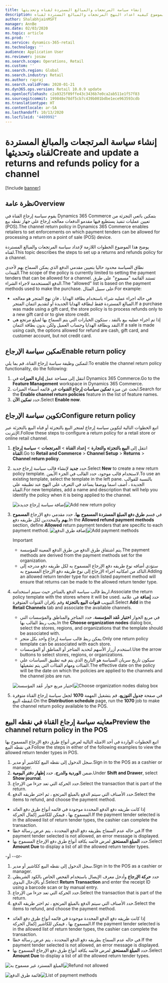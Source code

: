 ```yaml
---
title: إنشاء سياسة المرتجعات والمبالغ المستردة لقناه وتحديثها
description: يوضح هذا الموضوع كيفيه اعداد النهج المرتجعات والمبالغ المستردة لقناه.
author: ShalabhjainMSFT
manager: AnnBe
ms.date: 02/03/2020
ms.topic: article
ms.prod: ''
ms.service: dynamics-365-retail
ms.technology: ''
audience: Application User
ms.reviewer: josaw
ms.search.scope: Operations, Retail
ms.custom: ''
ms.search.region: Global
ms.search.industry: Retail
ms.author: rapraj
ms.search.validFrom: 2020-01-21
ms.dyn365.ops.version: Retail 10.0.9 update
ms.openlocfilehash: c2a9325f09ffe43c3436b7e0ca2ab511e1f57f83
ms.sourcegitcommit: 199848e78df5cb7c439b001bdbe1ece963593cdb
ms.translationtype: HT
ms.contentlocale: ar-SA
ms.lasthandoff: 10/13/2020
ms.locfileid: "4409992"
---
```

# <a name="create-and-update-a-returns-and-refunds-policy-for-a-channel"></a><span data-ttu-id="aaa61-103">إنشاء سياسة المرتجعات والمبالغ المستردة لقناه وتحديثها</span><span class="sxs-lookup"><span data-stu-id="aaa61-103">Create and update a returns and refunds policy for a channel</span></span>

[!include [banner](includes/banner.md)]

## <a name="overview"></a><span data-ttu-id="aaa61-104">نظرة عامة</span><span class="sxs-lookup"><span data-stu-id="aaa61-104">Overview</span></span>

<span data-ttu-id="aaa61-105">يقوم سياسة إرجاع القناة في Dynamics 365 Commerce بتمكين بائعي التجزئة من تعيين عمليات تنفيذ يستطيع فيها مقدمو الدفعات معالجه إرجاع علي جهاز نقطه بيع (POS).</span><span class="sxs-lookup"><span data-stu-id="aaa61-105">The channel return policy in Dynamics 365 Commerce enables retailers to set enforcements on which payment tenders can be allowed for processing a return on a point of sale (POS) device.</span></span>  

<span data-ttu-id="aaa61-106">يوضح هذا الموضوع الخطوات اللازمة لإعداد سياسة المرتجعات والمبالغ المستردة لقناه.</span><span class="sxs-lookup"><span data-stu-id="aaa61-106">This topic describes the steps to set up a returns and refunds policy for a channel.</span></span>

<span data-ttu-id="aaa61-107">نطاق السياسة محدود حاليا بتعيين مقدمي الدفع الذي يمكن السماح بهم لأحدي القنةات.</span><span class="sxs-lookup"><span data-stu-id="aaa61-107">The scope of the policy is currently limited to setting the payment tenders that can be allowed for a channel.</span></span> <span data-ttu-id="aaa61-108">تستند القائمة "مسموح" علي طرق الدفع المستخدمة لاجراء الشراء.</span><span class="sxs-lookup"><span data-stu-id="aaa61-108">The "allowed" list is based on the payment methods used to make the purchase.</span></span> <span data-ttu-id="aaa61-109">على سبيل المثال:</span><span class="sxs-lookup"><span data-stu-id="aaa61-109">For example:</span></span>

- <span data-ttu-id="aaa61-110">في حاله اجراء عمليه شراء باستخدام بطاقة الهدايا ، فان نهج المتجر هو معالجه المبالغ المستردة فقط لبطاقة الهدايا الجديدة أو لتقديم ائتمان المتجر.</span><span class="sxs-lookup"><span data-stu-id="aaa61-110">If a purchase was made using a gift card, the store policy is to process refunds only to a new gift card or to give store credit.</span></span> 
- <span data-ttu-id="aaa61-111">إذا تم اجراء عمليه بيع بالنقد ، ستكون الخيارات التي يتم السماح بها لمبلغ مرتجع هي النقد وبطاقة الهدايا وحساب العميل ولكن بدون بطاقة ائتمان.</span><span class="sxs-lookup"><span data-stu-id="aaa61-111">If a sale is made using cash, the options allowed for refund are cash, gift card, and customer account, but not credit card.</span></span> 


## <a name="enable-return-policy"></a><span data-ttu-id="aaa61-112">تمكين سياسة الإرجاع</span><span class="sxs-lookup"><span data-stu-id="aaa61-112">Enable return policy</span></span>

<span data-ttu-id="aaa61-113">لتمكين وظيفة سياسة إرجاع القناة، قم بما يلي:</span><span class="sxs-lookup"><span data-stu-id="aaa61-113">To enable the channel return policy functionality, do the following:</span></span>

1. <span data-ttu-id="aaa61-114">انتقل إلى مساحة عمل **إدارة الميزات** في Dynamics 365 Commerce.</span><span class="sxs-lookup"><span data-stu-id="aaa61-114">Go to the **Feature Management** workspace in Dynamics 365 Commerce.</span></span>
2. <span data-ttu-id="aaa61-115">ابحث عن ميزة **تمكين سياسات إرجاع القنوات** في قائمه أسماء الميزات.</span><span class="sxs-lookup"><span data-stu-id="aaa61-115">Search for the **Enable channel return policies** feature in the list of feature names.</span></span>
3. <span data-ttu-id="aaa61-116">حدد **تمكين الآن**.</span><span class="sxs-lookup"><span data-stu-id="aaa61-116">Select **Enable now**.</span></span> 

## <a name="configure-return-policy"></a><span data-ttu-id="aaa61-117">تكوين سياسة الإرجاع</span><span class="sxs-lookup"><span data-stu-id="aaa61-117">Configure return policy</span></span>

<span data-ttu-id="aaa61-118">اتبع الخطوات التالية لتكوين سياسة إرجاع لمتجر البيع بالتجزئة أو قناه البيع بالتجزئة عبر الإنترنت.</span><span class="sxs-lookup"><span data-stu-id="aaa61-118">Follow these steps to configure a return policy for a retail store or online retail channel.</span></span>

1. <span data-ttu-id="aaa61-119">انتقل إلى  **البيع بالتجزئة والتجارة** \> **إعداد القناة** \> **المرتجعات** \> **سياسة إرجاع القناة**.</span><span class="sxs-lookup"><span data-stu-id="aaa61-119">Go to **Retail and Commerce** \> **Channel Setup** \> **Returns** \> **Channel return policy**.</span></span>

2. <span data-ttu-id="aaa61-120">حدد **جديد** لإنشاء قالب سياسة إرجاع جديد.</span><span class="sxs-lookup"><span data-stu-id="aaa61-120">Select **New** to create a new return policy template.</span></span> <span data-ttu-id="aaa61-121">لاستخدام قالب موجود، حدد القالب في الجزء الأيمن.</span><span class="sxs-lookup"><span data-stu-id="aaa61-121">To use an existing template, select the template in the left pane.</span></span> <span data-ttu-id="aaa61-122">بالنسبة للقوالب الجديدة ، أضف اسما ووصفا يساعد في التعرف علي النهج عند تطبيقه علي القناة.</span><span class="sxs-lookup"><span data-stu-id="aaa61-122">For new templates, add a name and description that will help you identify the policy when it is being applied to the channel.</span></span>

   <span data-ttu-id="aaa61-123">![إضافة سياسة إرجاع جديدة](media/Return-policy-page1.png "إضافة سياسة إرجاع جديدة")</span><span class="sxs-lookup"><span data-stu-id="aaa61-123">![Add new return policy](media/Return-policy-page1.png "Add new return rolicy")</span></span>
     
   
3. <span data-ttu-id="aaa61-124">في قسم **طرق دفع المبلغ المستردة المسموح بها**، حدد مقدمي دفع الإرجاع **المسموح بهم** والمحددين لكل طريقه دفع.</span><span class="sxs-lookup"><span data-stu-id="aaa61-124">In the **Allowed refund payment methods** section, define **Allowed** return payment tenders that are specific to each payment method.</span></span>
   <span data-ttu-id="aaa61-125">![إضافة طرق الدفع](media/Return-policy-page2.PNG "تعيين طرق الدفع المسموح بها لكل نوع دفع")</span><span class="sxs-lookup"><span data-stu-id="aaa61-125">![Add payment methods](media/Return-policy-page2.PNG "Set allowed payment methods per payment type")</span></span>
   
    > [!IMPORTANT]
    > - <span data-ttu-id="aaa61-126">يتم اشتقاق طرق الدفع من طرق الدفع المعينة للمؤسسة.</span><span class="sxs-lookup"><span data-stu-id="aaa61-126">The payment methods are derived from the payment methods set for the organization.</span></span>
    > - <span data-ttu-id="aaa61-127">ستؤدي أضافه نوع طريقه دفع الإرجاع المسموح به لكل طريقه دفع مدرجه إلى التاكد من امكانيه اجراء الإرجاع إلى نوع طريقه دفع الإرجاع المسموح به.</span><span class="sxs-lookup"><span data-stu-id="aaa61-127">Adding an allowed return tender type for each listed payment method will ensure that returns can be made to the allowed return tender type.</span></span>
    
4. <span data-ttu-id="aaa61-128">اربط قالب سياسة الدفع بالمتاجر حيث سيتم استخدامه.</span><span class="sxs-lookup"><span data-stu-id="aaa61-128">Associate the return policy template with the stores where it will be used.</span></span> <span data-ttu-id="aaa61-129">حدد **إضافة** في علامة التبويب **قنوات البيع بالتجزئة** وقم بإقران القنوات المتوفرة.</span><span class="sxs-lookup"><span data-stu-id="aaa61-129">Select **Add** in the **Retail Channels** tab and associate the available channels.</span></span> 

    - <span data-ttu-id="aaa61-130">في مربع الحوار **اختيار عُقد المؤسسة‬**، حدد المتاجر والمناطق والمؤسسات التي يجب ربط القالب بها.</span><span class="sxs-lookup"><span data-stu-id="aaa61-130">In the **Choose organization nodes** dialog box, select the stores, regions, and organizations that the template should be associated with.</span></span>
    - <span data-ttu-id="aaa61-131">يمكن ربط قالب سياسة إرجاع واحد بكل متجر.</span><span class="sxs-lookup"><span data-stu-id="aaa61-131">Only one return policy template can be associated with each store.</span></span>
    - <span data-ttu-id="aaa61-132">استخدم أزرار الأسهم لتحديد المتاجر أو المناطق أو المؤسسات.</span><span class="sxs-lookup"><span data-stu-id="aaa61-132">Use the arrow buttons to select stores, regions, or organizations.</span></span>
    - <span data-ttu-id="aaa61-133">سيكون تاريخ سريان السياسة هو التاريخ الذي يتم فيه تطبيق السياسات علي القناات ومهام القناات التي يتم تشغيلها.</span><span class="sxs-lookup"><span data-stu-id="aaa61-133">The effective date on the policy will be the date on which the policies are applied to the channels and the channel jobs are run.</span></span> 

    <span data-ttu-id="aaa61-134">![اختيار مربع حوار عُقد المؤسسة](media/Return-policy-page3.PNG "اختيار مربع حوار عُقد المؤسسة")</span><span class="sxs-lookup"><span data-stu-id="aaa61-134">![Choose organization nodes dialog box](media/Return-policy-page3.PNG "Choose organization nodes dialog box")</span></span>

5. <span data-ttu-id="aaa61-135">في صفحة **جدول التوزيع**، قم بتشغيل المهمة **1070** لجعل سياسة إرجاع القناة متوفرة لنقطه البيع.</span><span class="sxs-lookup"><span data-stu-id="aaa61-135">On the **Distribution schedule** page, run the **1070** job to make the channel return policy available to the POS.</span></span>

## <a name="preview-the-channel-return-policy-in-the-pos"></a><span data-ttu-id="aaa61-136">معاينه سياسة إرجاع القناة في نقطه البيع</span><span class="sxs-lookup"><span data-stu-id="aaa61-136">Preview the channel return policy in the POS</span></span>

<span data-ttu-id="aaa61-137">اتبع الخطوات الواردة في أحد الامثله التالية لعرض أنواع طرق دفع الإرجاع المسموح بها في نقطه البيع.</span><span class="sxs-lookup"><span data-stu-id="aaa61-137">Follow the steps in either of the following examples to view the allowed return tender types in POS.</span></span>

1. <span data-ttu-id="aaa61-138">سجل الدخول إلى نقطه البيع ككاشير أو مدير.</span><span class="sxs-lookup"><span data-stu-id="aaa61-138">Sign in to the POS as a cashier or manager.</span></span>
2. <span data-ttu-id="aaa61-139">ضمن **الوردية والدرج**، حدد **إظهار دفتر اليومية**.</span><span class="sxs-lookup"><span data-stu-id="aaa61-139">Under **Shift and Drawer**, select **Show journal**.</span></span>
3. <span data-ttu-id="aaa61-140">حدد الحركة التي تعد جزءا من الإرجاع.</span><span class="sxs-lookup"><span data-stu-id="aaa61-140">Select the transaction that is part of the return.</span></span> 
4. <span data-ttu-id="aaa61-141">حدد الأصناف التي سيتم الدفع بالمبلغ المرتجع ، ثم اختر طريقه الدفع.</span><span class="sxs-lookup"><span data-stu-id="aaa61-141">Select the items to refund, and choose the payment method.</span></span>  
- <span data-ttu-id="aaa61-142">إذا كانت طريقه دفع الدفع المحددة موجودة في قائمه أنواع طرق دفع العائد المسموح بها ، فيمكن للكاشير إكمال الحركة.</span><span class="sxs-lookup"><span data-stu-id="aaa61-142">If the payment tender selected is in the allowed list of return tender types, the cashier can complete the transaction.</span></span>
- <span data-ttu-id="aaa61-143">في حاله عدم السماح بطريقه دفع الدفع المحددة ، يتم عرض رسالة خطا.</span><span class="sxs-lookup"><span data-stu-id="aaa61-143">If the payment tender selected is not allowed, an error message is displayed.</span></span>
- <span data-ttu-id="aaa61-144">حدد **المبلغ المستحق** لعرض قائمه بكافة أنواع طرق دفع الإرجاع المسموح بها.</span><span class="sxs-lookup"><span data-stu-id="aaa61-144">Select **Amount Due** to display a list of all the allowed return tender types.</span></span>

<span data-ttu-id="aaa61-145">-أو -</span><span class="sxs-lookup"><span data-stu-id="aaa61-145">-or-</span></span>

1. <span data-ttu-id="aaa61-146">سجل الدخول إلى نقطه البيع ككاشير أو مدير.</span><span class="sxs-lookup"><span data-stu-id="aaa61-146">Sign in to the POS as a cashier or manager.</span></span>
2. <span data-ttu-id="aaa61-147">حدد **حركة الإرجاع** وأدخل معرف الإيصال باستخدام الفحص الخاص بالكود الشريطي أو بالإدخال اليدوي.</span><span class="sxs-lookup"><span data-stu-id="aaa61-147">Select **Return Transaction** and enter the receipt ID using a barcode scan or by manual entry.</span></span> 
3. <span data-ttu-id="aaa61-148">حدد الحركة التي تعد جزءا من الإرجاع.</span><span class="sxs-lookup"><span data-stu-id="aaa61-148">Select the transaction that is part of the return.</span></span> 
4. <span data-ttu-id="aaa61-149">حدد الأصناف التي سيتم الدفع بالمبلغ المرتجع ، ثم اختر طريقه الدفع.</span><span class="sxs-lookup"><span data-stu-id="aaa61-149">Select the items to refund, and choose the payment method.</span></span>  
- <span data-ttu-id="aaa61-150">إذا كانت طريقه دفع الدفع المحددة موجودة في قائمه أنواع طرق دفع العائد المسموح بها ، فيمكن للكاشير إكمال الحركة.</span><span class="sxs-lookup"><span data-stu-id="aaa61-150">If the payment tender selected is in the allowed list of return tender types, the cashier can complete the transaction.</span></span>
- <span data-ttu-id="aaa61-151">في حاله عدم السماح بطريقه دفع الدفع المحددة ، يتم عرض رسالة خطا.</span><span class="sxs-lookup"><span data-stu-id="aaa61-151">If the payment tender selected is not allowed, an error message is displayed.</span></span>
- <span data-ttu-id="aaa61-152">حدد **المبلغ المستحق** لعرض قائمه بكافة أنواع طرق دفع الإرجاع المسموح بها.</span><span class="sxs-lookup"><span data-stu-id="aaa61-152">Select **Amount Due** to display a list of all the allowed return tender types.</span></span>

<span data-ttu-id="aaa61-153">![المبلغ المسترد غير مسموح به](media/Return-policy-page6.png "نوع المبلغ المسترد غير مسموح به")</span><span class="sxs-lookup"><span data-stu-id="aaa61-153">![Refund not allowed](media/Return-policy-page6.png "Refund type not allowed")</span></span>



<span data-ttu-id="aaa61-154">![قائمة طرق الدفع](media/Return-policy-page5.PNG "أنواع المبلغ المسترد المسموح بها")</span><span class="sxs-lookup"><span data-stu-id="aaa61-154">![List of payment methods](media/Return-policy-page5.PNG "Refund types allowed")</span></span>
